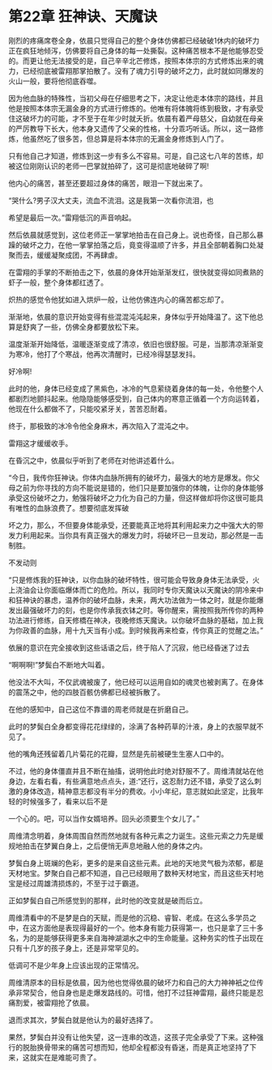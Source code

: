 # 第22章 狂神诀、天魔诀

刚烈的疼痛席卷全身，依晨只觉得自己的整个身体仿佛都已经破破1休内的破坏力正在疯狂地倾泻，仿佛要将自己身体的每一处撕裂。这种痛苦根本不是他能够忍受的。而更让他无法接受的是，自己辛辛北芒修炼，按照本体宗的方式修炼出来的魂力，已经彻底被雷翔那掌拍散了。没有了魂力引导的破坏之力，此时就如同爆发的火山一般，要将他彻底吞噬。

因为他血脉的特殊性，当初父母在仔细思考之下，决定让他走本体宗的路线，并且他是按照本体宗无漏金身的方式进行修炼的。他唯有将体魄将练到极致，才有承受住这破坏力的可能，才不至于在年少时就夭折。依晨有着严母慈父，自幼就在母亲的严厉教导下长大，他本身又遗传了父亲的性格，十分乖巧听话。所以，这一路修炼，他虽然吃了很多苦，但总算是将本体宗的无漏金身修炼到人门了。

只有他自己才知道，修炼到这一步有多么不容易。可是，自己这七八年的苦练，却被这位刚刚认识的老师一巴掌就拍碎了，这可是彻底地破碎了啊!

他内心的痛苦，甚至还要超过身体的痛苦，眼泪一下就出来了。

“哭什么?男子汉大丈夫，流血不流泪。这是我第一次看你流泪，也

希望是最后一次。”雷翔低沉的声音响起。

然后依晨就感觉到，这位老师正一掌掌地拍击在自己身上。说也奇怪，自己那么暴躁的破坏之力，在他一掌掌拍落之后，竟变得温顺了许多，并且全部朝着胸口处凝聚而去，缓缓凝聚成团，不再肆虐。

在雷翔的手掌的不断拍击之下，依晨的身体开始渐渐发红，很快就变得如同煮熟的虾子一般，整个身体都红透了。

炽热的感觉令他犹如进入烘炉一般，让他仿佛连内心的痛苦都忘却了。

渐渐地，依晨的意识开始变得有些混混沌沌起来，身体似乎开始降温了。这下他总算是舒爽了一些，仿佛全身都要放松下来。

温度渐渐开始降低，温暖逐渐变成了清凉，依旧也很舒服。可是，当那清凉渐渐变为寒冷，他打了个寒战，他再次清醒时，已经冷得瑟瑟发抖。

好冷啊!

此时的他，身体已经变成了黑紫色，冰冷的气息萦绕着身体的每一处，令他整个人都剧烈地颤抖起来。他隐隐能够感受到，自己体内的寒意正循着一个方向运转着，他现在什么都做不了，只能咬紧牙关，苦苦忍耐着。

终于，那极致的冰冷令他全身麻木，再次陷入了混沌之中。

雷翔这才缓缓收手。

在昏沉之中，依晨似乎听到了老师在对他讲述着什么。

“今日，我传你狂神诀。你体内血脉所拥有的破坏力，最强大的地方是爆发。你父母之前为你寻找的方向不能说是错的，他们只是要加强你的体魄，让你的身体能够承受这份破坏之力，勉强将破坏之力化为自己的力量，但这样做却将你这很可能具有唯性的血脉浪费了。想要彻底发挥破

坏之力，那么，不但要身体能承受，还要能真正地将其利用起来力之中强大大的带发力利用起来。当你具有真正强大的爆发力时，将破坏已一旦发动，那必然是一击制胜。

不发动则

“只是修炼我的狂神诀，以你血脉的破坏特性，很可能会导致身身体无法承受，火上浇油会让你面临爆体而亡的危险。所以，我同时专你天魔诀以天魔诀的阴冷来中和狂神诀的暴虑，温养你的破坏血脉，未来，两大功法做为一体之时，就是你能爆发出最强破坏力的刻，也是你传承我衣钵之时。等你醒来，需按照我所传你的两种功法进行修练，自天修橋在神决，夜晚修炼天魔诀。以你破坏血脉的基础，加上我为你政善的血脉，用十九天当有小成。到时候我再来检查，传你真正的觉醒之法。”

依展的意识在完全接收到这些话语之后，终于陷人了沉寂，他已经昏迷了过去

“啊啊啊!”梦鬓白不断地大叫着。

他没法不大叫，不仅武魂被废了，他已经可以运用自如的魂灵也被剥离了。在身体的震荡之中，他的四肢百骸仿佛都已经被拆散了。

在他的感知中，自己这位不靠谱的周老师就是在折磨自己。

此时的梦鬓白全身都变得花花绿绿的，涂满了各种药草的汁液，身上的衣服早就不见了。

他的嘴角还残留着几片菊花的花瓣，显然是先前被硬生生塞人口中的。

不过，他的身体僵直并且不断在抽搐，说明他此时绝对舒服不了。周维清就站在他身边，左看右看，有些满意地点点头，道:“还行，这忍耐力还不错，承受了这么刺激的身体改造，精神意志都没有半分的费收。小小年纪，意志就如此坚定，比我年轻的时候强多了，看来以后不是

一个心的。吧，可以当作女婿培养。回头必须要生个女儿了。”

周维清念明着，身体周围自然而然地就有各种元素之力诞生。这些元索之力先是缓规地拍击在梦翼白身上，之后便悄无声息地融人他的身体之内。

梦鬓白身上斑斓的色彩，更多的是来自这些元素。此地的天地灵气极为浓郁，都是天材地宝。梦聚白自己都不知道，自己已经眼用了数种天材地宝，而且这些天村地宝是经过周雄清损炼的，不至于过于霸道。

正如梦鬓白自己所感觉到的那样，此时他的改变就是破而后立。

周维清看中的不是梦是白的天赋，而是他的沉稳、睿智、老成。在这么多学员之中，在这方面他是表现得最好的一个。他本身有能力获得第一，也只是拿了三十多名，为的是能够获得更多来自海神湖湖水之中的生命能量。这种务实的性子出现在只有十几岁的孩子身上，还是非常罕见的。

低调可不是少年身上应该出现的正常情况。

周维清原本的目标是依晨，因为他也觉得依晨的破坏力和自己的大力神神衹之位传承非常契合，他自身也是走爆发路线的。可惜，他打不过狂神雷翔，最终只能是忍痛割爱，被雷翔抢了依晨。

退而求其次，梦鬓白就是他认为的最好选择了。

果然，梦鬓白并没有让他失望，这一连串的改造，这孩子完全承受了下来。这种强行的脱胎换骨带来的痛苦可想而知，他却全程都没有昏迷，而是真正地坚持了下来，这就实在是难能可贵了。
